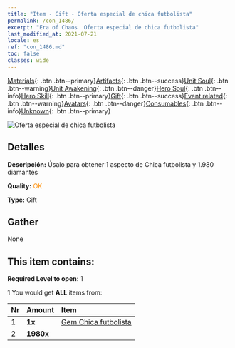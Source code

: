 ```yaml
---
title: "Item - Gift - Oferta especial de chica futbolista"
permalink: /con_1486/
excerpt: "Era of Chaos  Oferta especial de chica futbolista"
last_modified_at: 2021-07-21
locale: es
ref: "con_1486.md"
toc: false
classes: wide
---
```

 [Materials](/ItemsES/){: .btn .btn--primary}[Artifacts](/ItemsES/Artifacts/){: .btn .btn--success}[Unit Soul](/ItemsES/UnitSoul/){: .btn .btn--warning}[Unit Awakening](/ItemsES/UnitAwakening/){: .btn .btn--danger}[Hero Soul](/ItemsES/HeroSoul/){: .btn .btn--info}[Hero Skill](/ItemsES/HeroSkill/){: .btn .btn--primary}[Gift](/ItemsES/Gift/){: .btn .btn--success}[Event related](/ItemsES/Events/){: .btn .btn--warning}[Avatars](/ItemsES/Avatars/){: .btn .btn--danger}[Consumables](/ItemsES/Consumables/){: .btn .btn--info}[Unknown](/ItemsES/Unknown/){: .btn .btn--primary}

 ![Oferta especial de chica futbolista](/images/t/i_907100.png)

## Detalles
 **Descripción:** Úsalo para obtener 1 aspecto de Chica futbolista y 1.980 diamantes

 **Quality:** <span style="color: #FF8C00">OK</span>

 **Type:** Gift

## Gather

  None

## This item contains:

 **Required Level to open:** 1

 1 You would get **ALL** items  from:

  | Nr | Amount |     Item    |
  |:---|:-------|:------------|
  | 1 |  **1x** | [Gem Chica futbolista](/ItemsES/con_1046/) |  | 
  | 2 |  **1980x** | <i class="fas fa-gem"/> |  | 
